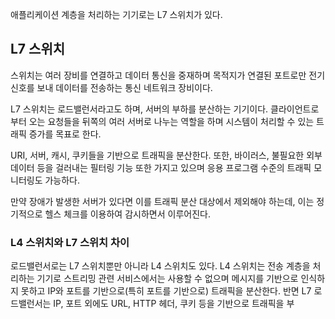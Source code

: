 애플리케이션 계층을 처리하는 기기로는 L7 스위치가 있다.

## L7 스위치
스위치는 여러 장비를 연결하고 데이터 통신을 중재하며 목적지가 연결된 포트로만 전기 신호를 보내 데이터를 전송하는 통신 네트워크 장비이다.

L7 스위치는 로드밸런서라고도 하며, 서버의 부하를 분산하는 기기이다. 클라이언트로부터 오는 요청들을 뒤쪽의 여러 서버로 나누는 역할을 하며 시스템이 처리할 수 있는 트래픽 증가를 목표로 한다.

URI, 서버, 캐시, 쿠키들을 기반으로 트래픽을 분산한다. 또한, 바이러스, 불필요한 외부 데이터 등을 걸러내는 필터링 기능 또한 가지고 있으며 응용 프로그램 수준의 트래픽 모니터링도 가능하다.

만약 장애가 발생한 서버가 있다면 이를 트래픽 분산 대상에서 제외해야 하는데, 이는 정기적으로 헬스 체크를 이용하여 감시하면서 이루어진다.

### L4 스위치와 L7 스위치 차이
로드밸런서로는 L7 스위치뿐만 아니라 L4 스위치도 있다. L4 스위치는 전송 계층을 처리하는 기기로 스트리밍 관련 서비스에서는 사용할 수 없으며 메시지를 기반으로 인식하지 못하고 IP와 포트를 기반으로(특히 포트를 기반으로) 트래픽을 분산한다. 반면 L7 로드밸런서는 IP, 포트 외에도 URL, HTTP 헤더, 쿠키 등을 기반으로 트래픽을 부